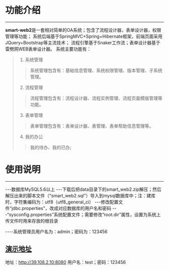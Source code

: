 功能介绍
=========
---------
**smart-web2**是一套相对简单的OA系统；包含了流程设计器，表单设计器，权限管理等功能；
系统后端基于SpringMVC+Spring+Hibernate框架，前端页面采用JQuery+Bootstrap等主流技术；
流程引擎基于Snaker工作流；表单设计器基于雷劈网WEB表单设计器。
系统主要功能有：
 > 1. 系统管理
   >> 系统管理包含有：基础信息管理、系统权限管理、版本管理、子系统管理。
 > 2. 流程管理
   >> 流程管理包含有：流程设计器、流程实例管理、流程页面模版管理等功能。
 > 3. 表单管理
   >> 表单管理包含有：表单设计器、表管理、表单帮助信息管理等。
 > 4. 我的办公
   >> 我的待办、我的已办;


使用说明
=======
-------
---数据库MySQL5.6以上
---下载后把data目录下的smart_web2.zip解压；然后解压出来的脚本文件（“smart_web2.sql”）导入到mysql数据库中；注：建库时，字符集编码为：utf8（utf8_general_ci）
---修改配置文件“jdbc.properties”，改成对应数据库的用户名和密码
---“sysconfig.properties”系统配置文件；需要修改“root.dir”属性，设置为系统上传文件时用来存放的根目录

----系统管理员用户名为：admin；密码为：123456

[演示地址](http://39.108.2.10:8080)
-------
地址：http://39.108.2.10:8080
用户名：test；密码：123456
